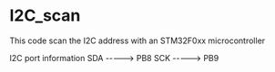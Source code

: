 # I2C_scan
This code scan the I2C address with an STM32F0xx microcontroller

I2C port information
  SDA -----> PB8
  SCK -----> PB9
  
